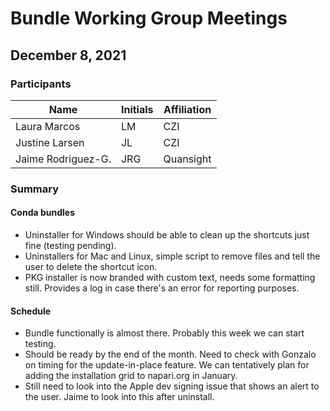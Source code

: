 # Bundle Working Group Meetings

## December 8, 2021

### Participants

|       Name         | Initials | Affiliation |
| ------------------ | -------- | ----------- |
| Laura Marcos       |   LM     |  CZI        |
| Justine Larsen     |   JL     |  CZI        |
| Jaime Rodriguez-G. |   JRG    |  Quansight  |


### Summary

#### Conda bundles

* Uninstaller for Windows should be able to clean up the shortcuts just fine (testing pending).
* Uninstallers for Mac and Linux, simple script to remove files and tell the user to delete the shortcut icon.
* PKG installer is now branded with custom text, needs some formatting still. Provides a log in case there's an error for reporting purposes.

#### Schedule

* Bundle functionally is almost there. Probably this week we can start testing.
* Should be ready by the end of the month. Need to check with Gonzalo on timing for the update-in-place feature. We can tentatively plan for adding the installation grid to napari.org in January.
* Still need to look into the Apple dev signing issue that shows an alert to the user. Jaime to look into this after uninstall.
